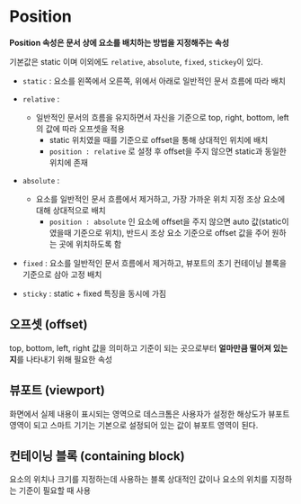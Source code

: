 # Position

**Position 속성은 문서 상에 요소를 배치하는 방법을 지정해주는 속성**

기본값은 static 이며 이외에도 `relative`, `absolute`, `fixed`, `stickey`이 있다.

- `static` : 요소를 왼쪽에서 오른쪽, 위에서 아래로 일반적인 문서 흐름에 따라 배치

- `relative` :
  - 일반적인 문서의 흐름을 유지하면서 자신을 기준으로 top, right, bottom, left의 값에 따라 오프셋을 적용
    - static 위치였을 때를 기준으로 offset을 통해 상대적인 위치에 배치
    - `position : relative` 로 설정 후 offset을 주지 않으면 static과 동일한 위치에 존재
- `absolute` :
  - 요소를 일반적인 문서 흐름에서 제거하고, 가장 가까운 위치 지정 조상 요소에 대해 상대적으로 배치
    - `position : absolute` 인 요소에 offset을 주지 않으면 auto 값(static이였을때 기준으로 위치), 반드시 조상 요소 기준으로 offset 값을 주어 원하는 곳에 위치하도록 함
- `fixed` : 요소를 일반적인 문서 흐름에서 제거하고, 뷰포트의 초기 컨테이닝 블록을 기준으로 삼아 고정 배치
- `sticky` : static + fixed 특징을 동시에 가짐

## 오프셋 (offset)

top, bottom, left, right 값을 의미하고 기준이 되는 곳으로부터 **얼마만큼 떨어져 있는지**를 나타내기 위해 필요한 속성

## 뷰포트 (viewport)

화면에서 실제 내용이 표시되는 영역으로 데스크톰은 사용자가 설정한 해상도가 뷰포트 영역이 되고
스마트 기기는 기본으로 설정되어 있는 값이 뷰포트 영역이 된다.

## 컨테이닝 블록 (containing block)

요소의 위치나 크기를 지정하는데 사용하는 블록
상대적인 값이나 요소의 위치를 지정하는 기준이 필요할 때 사용
